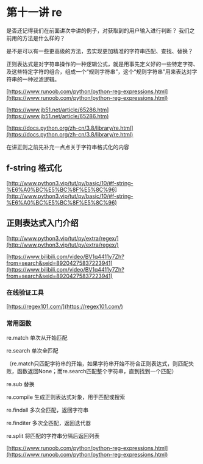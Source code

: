 # 第十一讲 re

是否还记得我们在前面讲次中讲的例子，对获取到的用户输入进行判断？
我们之前用的方法是什么样的？

是不是可以有一些更高级的方法，去实现更加精准的字符串匹配、查找、替换？

正则表达式是对字符串操作的一种逻辑公式，就是用事先定义好的一些特定字符、及这些特定字符的组合，组成一个“规则字符串”，这个“规则字符串”用来表达对字符串的一种过滤逻辑。

[https://www.runoob.com/python/python-reg-expressions.html](https://www.runoob.com/python/python-reg-expressions.html)

[https://www.jb51.net/article/65286.htm](https://www.jb51.net/article/65286.htm)

[https://docs.python.org/zh-cn/3.8/library/re.html](https://docs.python.org/zh-cn/3.8/library/re.html)

在讲正则之前先补充一点点关于字符串格式化的内容

## f-string 格式化

[http://www.python3.vip/tut/py/basic/10/#f-string-%E6%A0%BC%E5%BC%8F%E5%8C%96](http://www.python3.vip/tut/py/basic/10/#f-string-%E6%A0%BC%E5%BC%8F%E5%8C%96)

## 正则表达式入门介绍

[http://www.python3.vip/tut/py/extra/regex/](http://www.python3.vip/tut/py/extra/regex/)

[https://www.bilibili.com/video/BV1q4411y7Zh?from=search&seid=89204275837223941](https://www.bilibili.com/video/BV1q4411y7Zh?from=search&seid=89204275837223941)

### 在线验证工具
[https://regex101.com/](https://regex101.com/)

### 常用函数
re.match  单次从开始匹配

re.search  单次全匹配

（re.match只匹配字符串的开始，如果字符串开始不符合正则表达式，则匹配失败，函数返回None；而re.search匹配整个字符串，直到找到一个匹配）

re.sub  替换

re.compile  生成正则表达式对象，用于匹配或搜索

re.findall  多次全匹配，返回字符串

re.finditer  多次全匹配，返回迭代器

re.split  将匹配的字符串分隔后返回列表

[https://www.runoob.com/python/python-reg-expressions.html](https://www.runoob.com/python/python-reg-expressions.html)